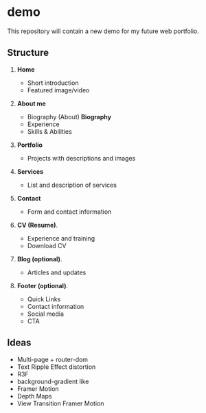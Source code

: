# demo
This repository will contain a new demo for my future web portfolio.

## Structure

1. **Home**
   - Short introduction
   - Featured image/video

2. **About me**
   - Biography (About) **Biography**
   - Experience
   - Skills & Abilities

3. **Portfolio**
   - Projects with descriptions and images

4. **Services**
   - List and description of services

5. **Contact**
   - Form and contact information

6. **CV (Resume)**.
   - Experience and training
   - Download CV

8. **Blog (optional)**.
   - Articles and updates

9. **Footer (optional)**.
   - Quick Links 
   - Contact information
   - Social media
   - CTA

## Ideas
 - Multi-page + router-dom
 - Text Ripple Effect distortion
 - R3F
 - background-gradient like
 - Framer Motion
 - Depth Maps
 - View Transition Framer Motion
